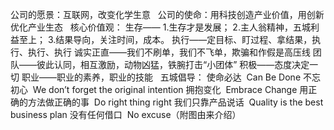 公司的愿景：互联网，改变化学生意
 
公司的使命：用科技创造产业价值，用创新优化产业生态
 
核心价值观：
生存——
1.生存才是发展；
2.主人翁精神，五城利益至上；
3.结果导向，关注时间，成本。
执行——定目标、盯过程、拿结果，执行、执行、执行
诚实正直——我们不刷单，我们不飞单，欺骗和作假是高压线
团队——彼此认同，相互激励，动物凶猛，铁腕打击“小团体”
积极——态度决定一切
职业——职业的素养，职业的技能
 
五城倡导：
使命必达  Can Be Done
不忘初心  We don’t forget the original intention
拥抱变化  Embrace Change
用正确的方法做正确的事  Do right thing right
我们只靠产品说话  Quality is the best business plan
没有任何借口  No excuse（附图由来介绍）
